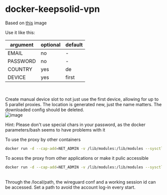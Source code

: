 # docker-keepsolid-vpn

Based on [this](https://github.com/Retch/docker-wireguard-to-privoxy) image<br>

Use it like this:

| argument | optional | default |
| - | - | - |
| EMAIL | no | - |
| PASSWORD | no | - |
| COUNTRY | yes | de |
| DEVICE | yes | first |
<br>

Create manual device slot to not just use the first device, allowing for up to 5 parallel proxies. The location is generated new, just the name matters. The downloaded config should be deleted.
<br>
![image](https://user-images.githubusercontent.com/16291785/190563756-7754ea00-eaa9-40c7-a093-b1678ddc751c.png)
<br>

Hint: Please don't use special chars in your password, as the docker parameters/bash seems to have problems with it

To use the proxy by other containers
```bash
docker run -d --cap-add=NET_ADMIN -v /lib/modules:/lib/modules --sysctl="net.ipv4.conf.all.src_valid_mark=1" --restart unless-stopped --privileged -v /local/path:/etc/wireguard -e "EMAIL=email" -e "PASSWORD=pass" -e "COUNTRY=de" -e "DEVICE=proxy1" --name="proxy1" --network="proxynet" ghcr.io/retch/docker-keepsolid-vpn:main
```

To acess the proxy from other applications or make it pulic accessible
```bash
docker run -d --cap-add=NET_ADMIN -v /lib/modules:/lib/modules --sysctl="net.ipv4.conf.all.src_valid_mark=1" --restart unless-stopped --privileged -v /local/path:/etc/wireguard -e "EMAIL=email" -e "PASSWORD=pass" -e "COUNTRY=de" -e "DEVICE=proxy1" --name="proxy1" -p 8001:8118 ghcr.io/retch/docker-keepsolid-vpn:main
```

<br>
Through the /local/path, the wireguard conf and a working session id can be accessed.
Set a path to avoid the account log-in every start.
